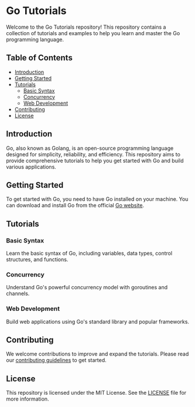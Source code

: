 # Go Tutorials

Welcome to the Go Tutorials repository! This repository contains a collection of tutorials and examples to help you learn and master the Go programming language.

## Table of Contents

- [Introduction](#introduction)
- [Getting Started](#getting-started)
- [Tutorials](#tutorials)
  - [Basic Syntax](#basic-syntax)
  - [Concurrency](#concurrency)
  - [Web Development](#web-development)
- [Contributing](#contributing)
- [License](#license)

## Introduction

Go, also known as Golang, is an open-source programming language designed for simplicity, reliability, and efficiency. This repository aims to provide comprehensive tutorials to help you get started with Go and build various applications.

## Getting Started

To get started with Go, you need to have Go installed on your machine. You can download and install Go from the official [Go website](https://golang.org/dl/).

## Tutorials

### Basic Syntax

Learn the basic syntax of Go, including variables, data types, control structures, and functions.

### Concurrency

Understand Go's powerful concurrency model with goroutines and channels.

### Web Development

Build web applications using Go's standard library and popular frameworks.

## Contributing

We welcome contributions to improve and expand the tutorials. Please read our [contributing guidelines](CONTRIBUTING.md) to get started.

## License

This repository is licensed under the MIT License. See the [LICENSE](LICENSE) file for more information.
